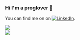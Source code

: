 ### Hi I'm a proglover 👋

You can find me on on [![LinkedIn][2.2]][2].

[2.2]: https://raw.githubusercontent.com/MartinHeinz/MartinHeinz/master/linkedin-3-16.png

[2]: https://www.linkedin.com/in/amin-vali-aa3a6b17b/

<img align="center" src="https://github-readme-stats.vercel.app/api/?username=valiamin21&show_icons=true&theme=tokyonight" />
<br>
<img align="center" src="https://github-readme-stats.vercel.app/api/top-langs/?username=valiamin21&theme=tokyonight" />
